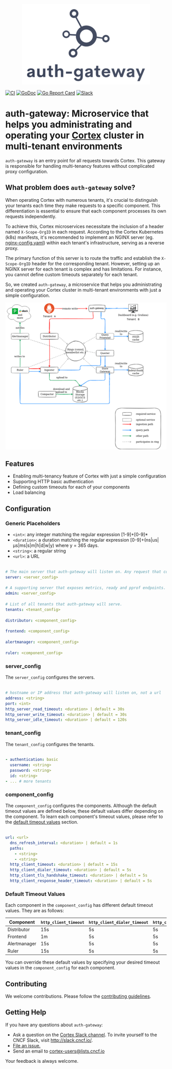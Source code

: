 <p align="center"><img src="images/logo.png" alt="auth-gateway Logo"></p>

[![CI](https://github.com/cortexproject/auth-gateway/workflows/ci/badge.svg)](https://github.com/cortexproject/auth-gateway/actions)
[![GoDoc](https://godoc.org/github.com/cortexproject/auth-gateway?status.svg)](https://godoc.org/github.com/cortexproject/auth-gateway)
<a href="https://goreportcard.com/report/github.com/cortexproject/auth-gateway"><img src="https://goreportcard.com/badge/github.com/cortexproject/auth-gateway" alt="Go Report Card" /></a>
<a href="https://cloud-native.slack.com/messages/cortex/"><img src="https://img.shields.io/badge/join%20slack-%23cortex-brightgreen.svg" alt="Slack" /></a>
<!-- <a href="https://bestpractices.coreinfrastructure.org/projects/6681"><img src="https://bestpractices.coreinfrastructure.org/projects/6681/badge"></a> -->

# auth-gateway: Microservice that helps you administrating and operating your [Cortex](https://github.com/cortexproject/cortex) cluster in multi-tenant environments

`auth-gateway` is an entry point for all requests towards Cortex. This gateway is responsible for handling multi-tenancy features without complicated proxy configuration.

## What problem does `auth-gateway` solve?

When operating Cortex with numerous tenants, it's crucial to distinguish your tenants each time they make requests to a specific component. This differentiation is essential to ensure that each component processes its own requests independently.

To achieve this, Cortex microservices necessitate the inclusion of a header named `X-Scope-OrgID` in each request. According to the Cortex Kubernetes (k8s) manifests, it's recommended to implement an NGINX server (eg. [nginx-config.yaml](https://github.com/cortexproject/cortex-helm-chart/blob/master/templates/nginx/nginx-config.yaml)) within each tenant's infrastructure, serving as a reverse proxy.

The primary function of this server is to route the traffic and establish the `X-Scope-OrgID` header for the corresponding tenant. However, setting up an NGINX server for each tenant is complex and has limitations. For instance, you cannot define custom timeouts separately for each tenant.

So, we created `auth-gateway`, a microservice that helps you administrating and operating your Cortex cluster in multi-tenant environments with just a simple configuration.

[//]: <> (diagram url -> https://viewer.diagrams.net/?tags=%7B%7D&highlight=0000ff&edit=_blank&layers=1&nav=1&title=#R7V1pd6o6F%2F41Xeu%2BH8piHj461I6eDh572vvlLMSIVCSWwaG%2F%2Fk0QrCSpIkWLve096yoBI%2B797J09hhOpMZ6f%2B%2BZk2IZ94J6IfH9%2BIjVPRFGQZBW94JFFMqLhQzxi%2B04%2FGXsf6DhvIBnkk9HI6YMgc2EIoRs6k%2BygBT0PWGFmzPR9OMteNoBu9lsnpg2ogY5luvToH6cfDpNRgeffT1wAxx4mX60ryYmxmV6cDARDsw9na0PS2YnU8CEMl%2B%2FG8wZwMfVSuiw%2F1%2Frg7OrGfOCFeT5gv9mP9ftLf6h2W%2FB5Lrhv0%2BtTSVpOMzXdKPnFyd2Gi5QEaBpEbXRQRz9hggctF0Zo1vps6ISgMzEtPDhDCEBjw3DsoiMBXz4CoYWJwONx0xpGPjjHFzVlNPDi2Hb8FYgS9QH0wpY5dlyMkwYcOxa6h47pBeil3UkuSNAhqOiY%2FvUJQabAD8F8bSihxjmAYxD6C3RJgsXTFGOzNcbqydhwjaeCnAyaCZjs1Vzv9EZvEpKzyT%2F1vLO%2BaV8rjt7RBOO8PZpEp5qcg%2Fxev4aBHNPdDAJEmgyVfRh5fdBPjkg6gbkTPiXn8PvnhB34fXO%2BfrBIDzz0y57WD%2BLPcKqgpAPvH4yP0k%2F2zWC4upEg9OEINKAL%2Ffh3SPX4v9WZVJrEdJo74DuIqsBPZtsKiRW8hE14CGDkW2ADD1Q9USumb4Nw04XL60A%2FozFoeK3BSWGgKR3zgWuGzjSrZ1gIS77hDjrop4l8im0tmSdBsygRIF3%2B8ORT63qBmEg2shNJkpKdaEkYaiIESnOxdtkEXxBQIrEiTHEpSSX7XUiaDgKR04tCBC5SXrLysEVFkeJSEuhyKKHkrCgTbOQZSklkwGhvOoleEe4jEN9yy0fUQeqoXJJntMbB6a%2BKVaM%2FvSRcejYIsGL8XlCXpa8mtcKEunP0lCZBLQnKF1NapSj94Hg2JsA%2FyHIPIjRBAxvNYNwDvou0O15oQ4v7H20OrazRLVwwg8nSIRg4c8w5ii204XRQJskCoXkUhjjIhzVHKS7R5C%2FfGuWUAvaosC9b9FBmZ6Lmj8zqVPQsaBWhoNWp8AbHSzqvGAj5uibLWYWl85yhCobMa5omiIqa%2FZIvt0iNQwkKX0RQhJOM47Y3t%2B1QoqIcpahI%2FAfmzs4OmkKs5nLlHDTakKrAwlF5XKfxzCPDtVISrjcvAaLOPFsdzB%2FMWCphDTj2FUA6TkkhVgDKvcq9AqgbJcWouKTQ1lInhD5AQ%2BdmCGbmghKc43a3vz6wIdIh08oqp6P35FJ8H5l2UglXThaLruN61e1TOU%2BWcydxoHDI84YhNz%2FEYUZ0VgGNd9cszyrNzJKt5HAleyuZ%2BlAOqxbiSIFXEcEQSXVedNlWiIlUnphoZ8HIZ2coZCUAaU6QQZzs9ejN8g6KyiCz0oCxJEUTF5p9jBBIiyPCwo3ZAy4R1HUd28MiisCIZaCOV2nHMt1acmLs9Pt4jroPAufN7MXzYdAnRESTK%2FUTpVnEbqAlYbO2IQ2IVZVKclsn64UgLMPilOeQu6VlmJV6jZ8FuZqdlZwBDgYBCAlYlKOM6WAB4lXk4puzTGsIKCysyk4WroN0sC9ttwl7S21901sNmNbIjnX4bRSiaUCqyBMAKNVLEOhEvmxVm7JuVvIMPajvy6yU6TQOZsgcTWYNI2%2F0w8HNHJRZFUeH5WDpUQuGJaS1Wq18llAB46Wo9VS1UIVSKZuHROqqjHFXm8fgt0z0gc1T2uqiHzvAq5ZVSd3bH6SWjNTSk4jHooq%2FtNwzd7SmYl6pIZWFe6MY7nf1Ssn40javVNH265WylWAJQvgZscsKcHnlMduz%2Fl8qhHmNJLlaVpKmEJkXraAM6oQwi2Tsdc9rj0o7cmWvPa0Wj%2F52WnuysBeL4V7cBvzK9RXIlcI4tTwUTQsIvLJlpn2DnPZ1ay7y3cemZ9pl1%2Fh%2BbRV75ZoIVNoNe4jcb030r8%2F6pqtRtYyZgh6FlnEptiWJK6fUK%2BY1l%2BY9CDxRti6TNlBJ7oNAuOepO%2FHRjWnC565XlB2vFw7gnqhH4J5oxew07cdO%2B5xE66VJ9LaI2p7tNJFetuoutEaY0bhQDHfoi6qLyFfv%2BRnsq68R7p6PoXK6zAPV0AWCOpnHkEjPo3c2fv2ngxzP1nmjg9nI7C76jyaqZJVQbirDlmElqgSy%2F6M8Y0b8vOrbvaY8r3myW6yl8iVsqat0ZCVsEqEDv3EPfFrVW62IzXdK3ObtxqiWGUDZ4zpZZJbfDtC2zLRnO0Dbf1BylypNJsQ3b51SOZM11esVAStlsxbtHqVtVnKm8rDKrGZkdLzNfGQmYk7jakbVHGMz0esFkxWnv0d140pKS6luFNVsdaP4OZztv3pRz7EOp06EM443F1txMeb4HQyc0IGYmz0YhnCMLnDxifrKbUgVVh8MzCj2e0gchBDDitrhIP7CWjrKpyPo%2FTAM8YZpNUwPsbUsvOVmzsgZg75jctC30TA%2BnuBjXM8Hx2OIwdEKh9G4h16x6yQhxdO68zEVhyAK%2FgZwEM4QYv660IZcMMWziLyK%2FK%2FTTVdxE8%2BunhMkqkoGi6cKxyeJyjX1qDHUo2pw6UZqn%2FGDFKae6CSH0A%2BHiH6e6Z69jxI0e7%2FmBmKIxIMvIAwXCZ3NCGknRnhofSXcEDBap7gV%2BVPQcsLQwcxcftP6lm7MlafYemcwOgkkNi9za45POacGrQWayMfrQdPvo%2BF%2FAGdz6PXcNwemZ9JhhlhdA%2F9sCpZaO2ZEuj9gxmPkNwXzPIiDC%2FWB47pr7JIlWZYVln5wCQVErTMfaqgPFBC5XsFlwKOx2oyRP3nfNXA8t%2FEmkdx02ue8YP63v6JYeaqAL0cVrIrM1gRflbg0JpExjQxOVPcEs1XIpWo1YmIBt2%2FHXSmqVgZZLbdPJQMWKhGwyGtJkxNRzU5lVYORuwZsqwYj00y7Xp9N5%2BwnPYOcb0o%2BEVQnpvUNNiYUs9aQYnz1HmJCao2VnA3LHRIgsmFFC%2B%2BKFvl9WcUsnzc0VrGSWSLaIBSNjJFR5gPHGugcsA9w22QrjjicMNsnkZCHO1qOyVD%2BGARLg72LCE%2BaZSVvAB0fJz%2BYL0HfaUQKjNVtpzKwSqYcytvDIUc49LiWFJ0o6dBYVjaDxGTdYHkkpisEffAaOT7AXlwA%2FKlj0c2Mn5ctFwxYUZ2cklUNXhrbeblSlIdhZo5amSOuNqSEJ6d%2B2hu9U8W3Rm84wXED0%2F0Rnh2Fh8HLwwpPrudA%2FOd28KuMHZuFiyHzHE%2Fs8pXbllWpubITfXmlg0Sn1hBrkKw7E3OZYHM8TFMcdv7RLjm0i8EoTD%2Bwdtl%2FU%2FYOxSvfWzkU7tchNcOh23Uk2n5z4gcf4FQE5gAi5o%2B855B3nbHLyGHlXS5h%2B8Hyyta%2FubyrZck7OdG%2B9z8QKZC8Jg%2Ba%2BZH13LLOeGjEYWVdp9lIse5zYSqaoQcnu0ZkrzSGipWYZC9jJyd2Bdp%2Bmv0KJkO%2BuY41DK5gfpXSsvRU%2By5VpBdjGA5xK%2B6Pns2vZ40D6lk2G2kfqg9nXrKDpomfysZv2lDz%2B2eESmC7xBNJb5mR9FYUmu3GvtieavWf7F%2FZvCYTfjJj04R9JfzYrN5PecN%2FfC%2BiipgUGrlbhFzcpNg%2B1Z5NCvE4i%2BD7ZmieSLXlodjCRehiw3ms3z7M%2BOtzG9bQ369Od3jWtdG7Jv5fTW7U2uilMfjTDgI88Nyqtx%2FPuud%2B82VZTI%2F%2B6bXXl7o7k%2Bzaa8MJpd7jYi53HEGFtcni4k4Nf2MW3KGzb%2FdRwCvS4nkI5xeLq7fJn4WkTdDJBRTHol%2BrwVntX%2F8NDTSU9vBpOpbmJ2J9cAmD7sujFvqXahvfuBG9WZqBa%2FFD4fWOnwj303PQ1F7VEb5Dpeue3T8%2BXDpAfBTv1eZlvd4SH18nsOEIf8bR0%2Bq2b5zXoWBaV7XB7b3%2B27tsNK%2BsOuy%2BjM7bdqc26I%2F6U6V%2BBayzqKXeCtq9%2B7vR7fZ49%2B3C%2BdfxavX2tfr8MlJHz91fD093bvNh%2FNb1%2F5WiEFxN%2FlzevJ2%2Fzq666D4eJ2FN%2Fq2Nfp89GLfAG4TGM%2Fr25%2FEI9i%2Bb6Hf2Jh3rtnHdvAT9kRkh9vvzi5en2cXrYGS1PPnKBFqzOetJ6jy6bjemzzLfmFqDsH5r81aE6PP2oM359rSN36tnTR6%2BXbU851f02DhT3pz%2Bnemq3tUFeNZC874ZLc4uwPRShhfO9cVT%2B2kRiB1rBOH5g8M%2F2IPauebVvNHNxY0yusfUrF89dJUzf3Rl27jMPf5XTst1RojF9xaCNYXEevxjGfV1bKnO8RSvCkp1trVlCFwHBqcONzbRvfZcwFnoPsRWfDUmUivOJbk4kdTiZa0bPN40%2FGjSHY%2BDyAknnuDN4ml8eBp%2FhsNWEod79%2F8KoqzPNV7kpoIqSpImG6qStLKU4nJwaaHdRkxoPGcYB4SFRPuPS29jHD%2FD58f0LGB6Zhdwlcnng9qejKSrB0Nn4ICgDBv0IFGlIh27603p2a50zihktX6IjkJ7MLB5JVXKstWJynuDL27ZalunKs%2ByFejVrUD7XNFdDVjp7I1NeO8J7l2a8Aq17DDhtRXUefd0%2FQCsn22IEbONxIqYC4I7t7EQkeG0pvwjRJOP5iGu%2F3RbSvoUysP2jL6jStv%2F%2Fh8Va1DNC%2FPP9qcWg6ci7QRPco%2FusuHJimgtd%2FLqO9N0V650CK%2F2GSjvur0XAurw1E4fKbmcFN3hct7sd6HhzB0QMrRTwrIA6BibJ1Cw%2B9B6JDdK1ziJX%2F8TKFNSYGUqZJlTS2hcrVRpV5GgZZE4Yyld7cutJL7KbJMIs00rWFCqEGF00kUpz2Bj9UGNYZwDSXIhjJXwwLusfD4rnntflSzo9I0qA2%2B1okvZ6IJQCoyILlHi86Xsw8J4cuDOS4ZOLRn8wLSyn2kgxDtxXvwXmNGry2%2FgmfG31dZ3o6SWlexqU8noSAlrkKhk%2BZ4uSWu6y9hT%2FCJdYKoCh%2FoPHERdVDk9G9BmFEyUhAh06EPMi3d9gvcVacM%2B1vRn%2Fwc%3D)

![auth-gateway architecture](images/architecture.png)

## Features

* Enabling multi-tenancy feature of Cortex with just a simple configuration
* Supporting HTTP basic authentication
* Defining custom timeouts for each of your components
* Load balancing

## Configuration

### Generic Placeholders

* `<int>`: any integer matching the regular expression [1-9]+[0-9]*
* `<duration>`: a duration matching the regular expression [0-9]+(ns|us|µs|ms|s|m|h|d|w|y) where y = 365 days.
* `<string>`: a regular string
* `<url>`: a URL

```yaml

# The main server that auth-gateway will listen on. Any request that comes to this server will be forwarded to the corresponding component. Requires authentication.
server: <server_config>

# A supporting server that exposes metrics, ready and pprof endpoints. Does not require authentication.
admin: <server_config>

# List of all tenants that auth-gateway will serve.
tenants: <tenant_config>

distributor: <component_config>

frontend: <component_config>

alertmanager: <component_config>

ruler: <component_config>

```

### server_config

The `server_config` configures the servers.

```yaml

# hostname or IP address that auth-gateway will listen on, not a url
address: <string>
port: <int>
http_server_read_timeout: <duration> | default = 30s
http_server_write_timeout: <duration> | default = 30s
http_server_idle_timeout: <duration> | default = 120s

```

### tenant_config

The `tenant_config` configures the tenants.

```yaml

- authentication: basic
  username: <string>
  password: <string>
  id: <string>
- ... # more tenants

```

### component_config
The `component_config` configures the components. Although the default timeout values are defined below, these default values differ depending on the component. To learn each component's timeout values, please refer to the [default timeout values](#default_timeout_values) section.

```yaml

url: <url>
  dns_refresh_interval: <duration> | default = 1s
  paths:
    - <string>
    - <string>
  http_client_timeout: <duration> | default = 15s
  http_client_dialer_timeout: <duration> | default = 5s
  http_client_tls_handshake_timeout: <duration> | default = 5s
  http_client_response_header_timeout: <duration> | default = 5s

```

### <a name="default_timeout_values"></a> Default Timeout Values

Each component in the `component_config` has different default timeout values. They are as follows:

| Component    | `http_client_timeout` | `http_client_dialer_timeout` | `http_client_tls_handshake_timeout` | `http_client_response_header_timeout` |
| ------------ | --------------------- | ---------------------------- | ----------------------------------- | ------------------------------------- |
| Distributor  | 15s                   | 5s                           | 5s                                  | 5s                                    |
| Frontend     | 1m                    | 5s                           | 5s                                  | 5s                                    |
| Alertmanager | 15s                   | 5s                           | 5s                                  | 5s                                    |
| Ruler        | 15s                   | 5s                           | 5s                                  | 5s                                    |

You can override these default values by specifying your desired timeout values in the `component_config` for each component.

## Contributing

We welcome contributions. Please follow the [contributing guidelines](CONTRIBUTING.md).

## <a name="help"></a> Getting Help

If you have any questions about `auth-gateway`:

- Ask a question on the [Cortex Slack channel](https://cloud-native.slack.com/messages/cortex/). To invite yourself to the CNCF Slack, visit http://slack.cncf.io/.
- <a href="https://github.com/cortexproject/auth-gateway/issues/new">File an issue.</a>
- Send an email to <a href="mailto:cortex-users@lists.cncf.io">cortex-users@lists.cncf.io</a>

Your feedback is always welcome.
